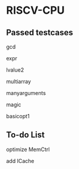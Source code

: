 # RISCV-CPU

Passed testcases
---
  gcd

  expr

  lvalue2

  multiarray

  manyarguments
  
  magic
  
  basicopt1


To-do List
---
  optimize MemCtrl
  
  add ICache
